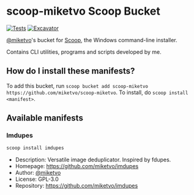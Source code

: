 # scoop-miketvo Scoop Bucket

[![Tests](https://github.com/miketvo/scoop-miketvo/actions/workflows/ci.yml/badge.svg)](https://github.com/miketvo/scoop-miketvo/actions/workflows/ci.yml) [![Excavator](https://github.com/miketvo/scoop-miketvo/actions/workflows/excavator.yml/badge.svg)](https://github.com/miketvo/scoop-miketvo/actions/workflows/excavator.yml)

[@miketvo](https://github.com/miketvo/scoop-miketvo.git)'s bucket for [Scoop](https://scoop.sh), the Windows command-line installer.

Contains CLI utilities, programs and scripts developed by me.

How do I install these manifests?
---------------------------------

To add this bucket, run `scoop bucket add scoop-miketvo https://github.com/miketvo/scoop-miketvo`. To install, do `scoop install <manifest>`.

Available manifests
-------------------

### Imdupes


```bash
scoop install imdupes
```

- Description: Versatile image deduplicator. Inspired by fdupes.
- Homepage: https://github.com/miketvo/imdupes
- Author: [@miketvo](https://github.com/miketvo/scoop-miketvo.git)
- License: GPL-3.0
- Repository: https://github.com/miketvo/imdupes
